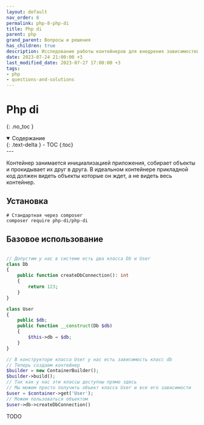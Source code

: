 ```yaml
---
layout: default
nav_order: 8
permalink: php-8-php-di
title: Php di
parent: php
grand_parent: Вопросы и решения
has_children: true
description: Исследование работы контейнеров для внедрения зависимостей на примере php-di
date: 2023-07-24 21:00:00 +3
last_modified_date: 2023-07-27 17:00:00 +3
tags:
- php
- questions-and-solutions
---
```


# Php di
{: .no_toc }

<details open markdown="block">
  <summary>
    Содержание
  </summary>
  {: .text-delta }
- TOC
{:toc}
</details>
---

Контейнер занимается инициализацией приложения, собирает объекты и прокидывает их друг в друга.
В идеальном контейнере прикладной код должен видеть объекты которые он ждет, а не видеть весь контейнер.

## Установка

````shell
# Стандартная через composer
composer require php-di/php-di
````

## Базовое использование

````php

// Допустим у нас в системе есть два класса Db и User
class Db
{
    public function createDbConnection(): int
    {
        return 123;
    }
}

class User
{
    public $db;
    public function __construct(Db $db)
    {
        $this->db = $db;
    }
}

// В конструкторе класса User у нас есть зависимость класс db
// Теперь создаем контейнер
$builder = new ContainerBuilder();
$builder->build();
// Так как у нас эти классы доступны прямо здесь
// Мы можем просто получить объект класса User и все его зависимости
$user = $container->get('User');
// Можем пользоваться объектом
$user->db->createDbConnection()
````

TODO